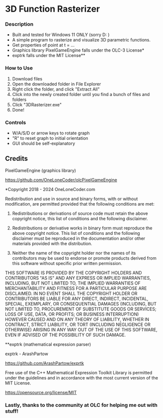 # 3D Function Rasterizer

### Description
- Built and tested for Windows 11 ONLY (sorry D: )
- A simple program to rasterize and visualize 3D parametric functions.
- Get properties of point at t = ...
- Graphics library PixelGameEngine falls under the OLC-3 License*
- exptrk falls under the MIT License**

### How to Use
1. Download files
2. Open the downloaded folder in File Explorer
3. Right click the folder, and click "Extract All"
4. Click into the newly created folder until you find a bunch of files and folders
5. Click "3DRasterizer.exe"
6. Done!

### Controls
- W/A/S/D or arrow keys to rotate graph
- "R" to reset graph to initial orientation
- GUI should be self-explanatory

## Credits
PixelGameEngine (graphics library)

https://github.com/OneLoneCoder/olcPixelGameEngine

*Copyright 2018 - 2024 OneLoneCoder.com

Redistribution and use in source and binary forms, with or without modification, are permitted provided that the following conditions are met:

1. Redistributions or derivations of source code must retain the above copyright notice, this list of conditions and the following disclaimer.

2. Redistributions or derivative works in binary form must reproduce the above copyright notice. This list of conditions and the following disclaimer must be reproduced in the documentation and/or other materials provided with the distribution.

3. Neither the name of the copyright holder nor the names of its contributors may be used to endorse or promote products derived from this software without specific prior written permission.

THIS SOFTWARE IS PROVIDED BY THE COPYRIGHT HOLDERS AND CONTRIBUTORS "AS IS" AND ANY EXPRESS OR IMPLIED WARRANTIES, INCLUDING, BUT NOT LIMITED TO, THE IMPLIED WARRANTIES OF MERCHANTABILITY AND FITNESS FOR A PARTICULAR PURPOSE ARE DISCLAIMED. IN NO EVENT SHALL THE COPYRIGHT HOLDER OR CONTRIBUTORS BE LIABLE FOR ANY DIRECT, INDIRECT, INCIDENTAL, SPECIAL, EXEMPLARY, OR CONSEQUENTIAL DAMAGES (INCLUDING, BUT NOT LIMITED TO, PROCUREMENT OF SUBSTITUTE GOODS OR SERVICES; LOSS OF USE, DATA, OR PROFITS; OR BUSINESS INTERRUPTION) HOWEVER CAUSED AND ON ANY THEORY OF LIABILITY, WHETHER IN CONTRACT, STRICT LIABILITY, OR TORT (INCLUDING NEGLIGENCE OR OTHERWISE) ARISING IN ANY WAY OUT OF THE USE OF THIS SOFTWARE, EVEN IF ADVISED OF THE POSSIBILITY OF SUCH DAMAGE.

**exptrk (mathematical expression parser)

exptrk - ArashPartow 

https://github.com/ArashPartow/exprtk

Free  use  of  the  C++  Mathematical  Expression  Toolkit  Library is
permitted under the guidelines and in accordance with the most current
version of the MIT License.

https://opensource.org/license/MIT

### Lastly, thanks to the community at OLC for helping me out with stuff!
